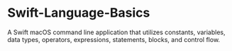# Swift-Language-Basics
A Swift macOS command line application that utilizes constants, variables, data types, operators, expressions, statements, blocks, and control flow.
